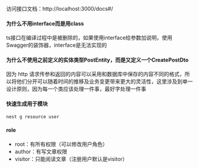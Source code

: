 访问接口文档：http://localhost:3000/docs#/

#### 为什么不用interface而是用class

ts接口在编译过程中是被删除的，如果使用interface给参数加说明，使用Swagger的装饰器，interface是无法实现的

#### 为什么不使用之前定义的实体类型PostEntity，而是又定义一个CreatePostDto

因为 http 请求传参和返回的内容可以采用和数据库中保存的内容不同的格式，所以将他们分开可以随着时间的推移及业务变更带来更大的灵活性，这里涉及到单一设计原则，因为每一个类应该处理一件事，最好字处理一件事

#### 快速生成用于模块

```bash
nest g resource user
```

#### role

- root：有所有权限（可以修改用户角色）
- author：有写文章权限
- visitor：只能阅读文章（注册用户默认是visitor）
